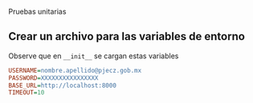 Pruebas unitarias

## Crear un archivo para las variables de entorno

Observe que en `__init__` se cargan estas variables

```ini
USERNAME=nombre.apellido@pjecz.gob.mx
PASSWORD=XXXXXXXXXXXXXXXX
BASE_URL=http://localhost:8000
TIMEOUT=10
```
